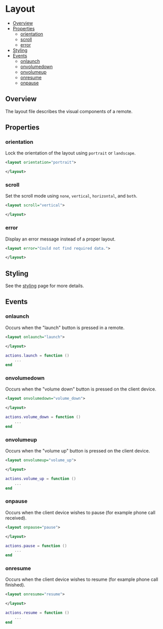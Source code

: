 ﻿
# Layout
* [Overview](#overview)
* [Properties](#properties)
	* [orientation](#orientation)
	* [scroll](#scroll)
	* [error](#error)
* [Styling](#styling)
* [Events](#events)
	* [onlaunch](#onlaunch)
	* [onvolumedown](#onvolumedown)
	* [onvolumeup](#onvolumeup)
	* [onresume](#onresume)
	* [onpause](#onpause)



## Overview
The layout file describes the visual components of a remote.



## Properties



### orientation
Lock the orientation of the layout using ``portrait`` or ``landscape``.

````xml
<layout orientation="portrait">

</layout>
````



### scroll
Set the scroll mode using ``none``, ``vertical``, ``horizontal``, and ``both``.

````xml
<layout scroll="vertical">

</layout>
````



### error
Display an error message instead of a proper layout.

````xml
<layout error="Could not find required data.">

</layout>
````



## Styling
See the [styling](styling.md) page for more details.



## Events



### onlaunch
Occurs when the "launch" button is pressed in a remote.

````xml
<layout onlaunch="launch">

</layout>
````

````lua
actions.launch = function ()
    ...
end
````



### onvolumedown
Occurs when the "volume down" button is pressed on the client device.

````xml
<layout onvolumedown="volume_down">

</layout>
````

````lua
actions.volume_down = function ()
    ...
end
````



### onvolumeup
Occurs when the "volume up" button is pressed on the client device.

````xml
<layout onvolumeup="volume_up">

</layout>
````

````lua
actions.volume_up = function ()
    ...
end
````



### onpause
Occurs when the client device wishes to pause (for example phone call received).

````xml
<layout onpause="pause">

</layout>
````

````lua
actions.pause = function ()
    ...
end
````



### onresume
Occurs when the client device wishes to resume (for example phone call finished).

````xml
<layout onresume="resume">

</layout>
````

````lua
actions.resume = function ()
    ...
end
````


